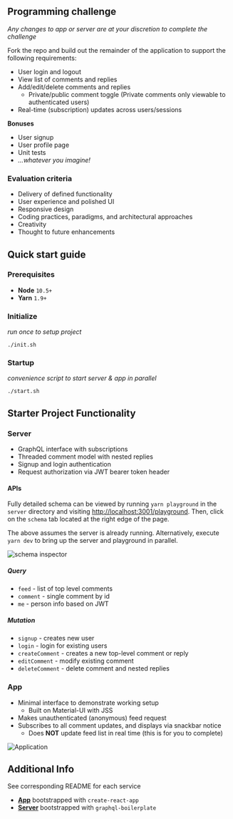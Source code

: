 ## Programming challenge

_Any changes to app or server are at your discretion to complete the challenge_

Fork the repo and build out the remainder of the application to support the following requirements:

- User login and logout
- View list of comments and replies
- Add/edit/delete comments and replies
  - Private/public comment toggle (Private comments only viewable to authenticated users)
- Real-time (subscription) updates across users/sessions

**Bonuses**

- User signup
- User profile page
- Unit tests
- _...whatever you imagine!_

### Evaluation criteria

- Delivery of defined functionality
- User experience and polished UI
- Responsive design
- Coding practices, paradigms, and architectural approaches
- Creativity
- Thought to future enhancements

## Quick start guide

### Prerequisites

- **Node** `10.5+`
- **Yarn** `1.9+`

### Initialize

_run once to setup project_

`./init.sh`

### Startup

_convenience script to start server & app in parallel_

`./start.sh`

## Starter Project Functionality

### Server

- GraphQL interface with subscriptions
- Threaded comment model with nested replies
- Signup and login authentication
- Request authorization via JWT bearer token header

#### APIs

Fully detailed schema can be viewed by running `yarn playground` in the `server` directory and visiting [http://localhost:3001/playground](playground). Then, click on the `schema` tab located at the right edge of the page.

The above assumes the server is already running. Alternatively, execute `yarn dev` to bring up the server and playground in parallel.

![schema inspector](https://user-images.githubusercontent.com/31106469/47105208-86e83d00-d200-11e8-8794-b5b14956599a.png)


##### Query

- `feed` - list of top level comments
- `comment` - single comment by id
- `me` - person info based on JWT

##### Mutation

- `signup` - creates new user
- `login` - login for existing users
- `createComment` - creates a new top-level comment or reply
- `editComment` - modify existing comment
- `deleteComment` - delete comment and nested replies

### App

- Minimal interface to demonstrate working setup
  - Built on Material-UI with JSS
- Makes unauthenticated (anonymous) feed request
- Subscribes to all comment updates, and displays via snackbar notice
  - Does **NOT** update feed list in real time (this is for you to complete)

![Application](https://user-images.githubusercontent.com/31106469/47105298-c31b9d80-d200-11e8-82ea-df70358e37b8.png)

## Additional Info

See corresponding README for each service

- **[App](./app/README.md)** bootstrapped with `create-react-app`
- **[Server](./server/README.md)** bootstrapped with `graphql-boilerplate`
